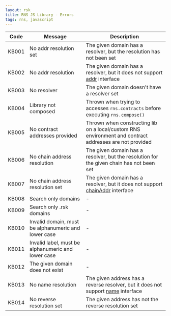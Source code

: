 ```yaml
---
layout: rsk
title: RNS JS Library - Errors
tags: rns, javascript
---
```


|Code | Message | Description |
|--- | --- | ---|
|KB001|No addr resolution set|The given domain has a resolver, but the resolution has not been set|
|KB002|No addr resolution|The given domain has a resolver, but it does not support [addr](/rif/rns/architecture/Resolver/#addr) interface|
|KB003|No resolver|The given domain doesn't have a resolver set|
|KB004|Library not composed|Thrown when trying to accesses `rns.contracts` before executing `rns.compose()`|
|KB005|No contract addresses provided|Thrown when constructing lib on a local/custom RNS environment and contract addresses are not provided|
|KB006|No chain address resolution|The given domain has a resolver, but the resolution for the given chain has not been set|
|KB007|No chain address resolution set|The given domain has a resolver, but it does not support [chainAddr](/rif/rns/architecture/MultiCryptoResolver) interface|
|KB008|Search only domains|-|
|KB009|Search only .rsk domains|-|
|KB010|Invalid domain, must be alphanumeric and lower case|-|
|KB011|Invalid label, must be alphanumeric and lower case|-|
|KB012|The given domain does not exist|-|
|KB013|No name resolution|The given address has a reverse resolver, but it does not support [name](/rif/rns/architecture/NameResolver#name) interface|
|KB014|No reverse resolution set|The given address has not the reverse resolution set|
